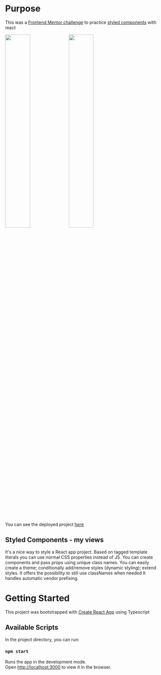 # Purpose

This was a [Frontend Mentor challenge](https://www.frontendmentor.io/challenges/huddle-landing-page-with-alternating-feature-blocks-5ca5f5981e82137ec91a5100) to practice [styled components](https://styled-components.com) with react

<span>
<img src="https://res.cloudinary.com/dz209s6jk/image/upload/q_auto:good,w_900/Challenges/wn3pttg6nwgymod2iqxy.jpg" width=40% height=40%>

<img src="https://res.cloudinary.com/dz209s6jk/image/upload/q_auto:good,w_900/Challenges/efl9yt2c7gpgn2ezgeo7.jpg" width=40% height=40%>
</span>

You can see the deployed project [here](https://zurc.github.io/huddle-landing-page/)

## Styled Components - my views

It's a nice way to style a React app project. 
Based on tagged template literals you can use normal CSS properties instead of JS.
You can create components and pass props using unique class names.
You can easily create a theme; conditionally add/remove styles (dynamic styling); extend styles.
It offers the possibility to still use classNames when needed
It handles automatic vendor prefixing.

# Getting Started

This project was bootstrapped with [Create React App](https://github.com/facebook/create-react-app) using Typescript

## Available Scripts

In the project directory, you can run:

### `npm start`

Runs the app in the development mode.\
Open [http://localhost:3000](http://localhost:3000) to view it in the browser.

